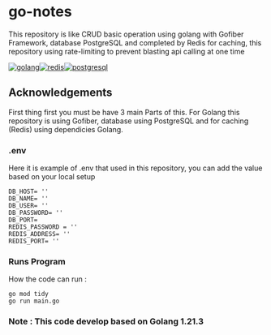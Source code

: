 # go-notes

This repository is like CRUD basic operation using golang with Gofiber Framework, database PostgreSQL and completed by Redis for caching, this repository using rate-limiting to prevent blasting api calling at one time

[![golang][Golang]][golang-url][![redis][Redis]][redis-url][![postgresql][Posgtresql]][postgresql-url]

## Acknowledgements

First thing first you must be have 3 main Parts of this. For Golang this repository is using Gofiber, database using PostgreSQL and for caching (Redis) using dependicies Golang.

### .env
Here it is example of .env that used in this repository, you can add the value based on your local setup

```
DB_HOST= ''
DB_NAME= ''
DB_USER= ''
DB_PASSWORD= ''
DB_PORT= 
REDIS_PASSWORD = ''
REDIS_ADDRESS= ''
REDIS_PORT= ''
```

### Runs Program
How the code can run :

```
go mod tidy
go run main.go
```

### Note : This code develop based on Golang 1.21.3

[Golang]: https://img.shields.io/badge/go-%2300ADD8.svg?style=for-the-badge&logo=go&logoColor=white
[golang-url]: https://go.dev/
[Posgtresql]: https://img.shields.io/badge/postgres-%23316192.svg?style=for-the-badge&logo=postgresql&logoColor=white
[postgresql-url]: https://www.postgresql.org/
[Redis]: https://img.shields.io/badge/redis-%23DD0031.svg?style=for-the-badge&logo=redis&logoColor=white
[redis-url]: https://redis.com/redis-for-dummies/?utm_source=google&utm_medium=cpc&utm_campaign=redis360-brand-uk-17565601660&utm_term=redis&utm_content=redis-for-dummies&gclid=CjwKCAjw3oqoBhAjEiwA_UaLtltfpPKfZtNO6GW-fjxr9yxgeJN9Xa1H8DDeyzpWOVwX1FAAFUCaqBoCpLoQAvD_BwE

